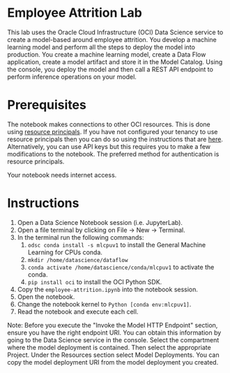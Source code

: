Employee Attrition Lab
======================

This lab uses the Oracle Cloud Infrastructure (OCI) Data Science service to create a model-based around employee attrition. You develop a machine learning model and perform all the steps to deploy the model into production. You create a machine learning model, create a Data Flow application, create a model artifact and store it in the Model Catalog. Using the console, you deploy the model and then call a REST API endpoint to perform inference operations on your model.

# Prerequisites

The notebook makes connections to other OCI resources. This is done using [resource principals](https://docs.oracle.com/en-us/iaas/Content/Functions/Tasks/functionsaccessingociresources.htm). If you have not configured your tenancy to use resource principals then you can do so using the instructions that are [here](https://docs.oracle.com/en-us/iaas/data-science/using/create-dynamic-groups.htm). Alternatively, you can use API keys but this requires you to make a few modifications to the notebook. The preferred method for authentication is resource principals.

Your notebook needs internet access.

# Instructions

 1. Open a Data Science Notebook session (i.e. JupyterLab).
 1. Open a file terminal by clicking on File -> New -> Terminal.
 1. In the terminal run the following commands:
     1. `odsc conda install -s mlcpuv1` to install the General Machine Learning for CPUs conda.
     1. `mkdir /home/datascience/dataflow`
     1. `conda activate /home/datascience/conda/mlcpuv1` to activate the conda.
     1. `pip install oci` to install the OCI Python SDK.
 1. Copy the `employee-attrition.ipynb` into the notebook session.
 1. Open the notebook.
 1. Change the notebook kernel to `Python [conda env:mlcpuv1]`.
 1. Read the notebook and execute each cell.

Note: Before you execute the "Invoke the Model HTTP Endpoint" section, ensure you have the right endpoint URI. You can obtain this information by going to the Data Science service in the console. Select the compartment where the model deployment is contained. Then select the appropriate Project. Under the Resources section select Model Deployments. You can copy the model deployment URI from the model deployment you created.
